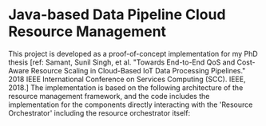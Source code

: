 # Java-based Data Pipeline Cloud Resource Management
This project is developed as a proof-of-concept implementation for my PhD thesis [ref: Samant, Sunil Singh, et al. "Towards End-to-End QoS and Cost-Aware Resource Scaling in Cloud-Based IoT Data Processing Pipelines." 2018 IEEE International Conference on Services Computing (SCC). IEEE, 2018.]
The implementation is based on the following architecture of the resource management framework, and the code includes the implementation for the components directly interacting with the 'Resource Orchestrator' including the resource orchestrator itself:
